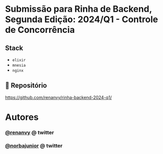 # Submissão para Rinha de Backend, Segunda Edição: 2024/Q1 - Controle de Concorrência

## Stack
- `elixir`
- `mnesia`
- `nginx`

## 💾 Repositório
https://github.com/renanvy/rinha-backend-2024-q1/

# Autores

### [@renanvy](https://twitter.com/renanvy) @ twitter
### [@norbajunior](https://twitter.com/norbajunior) @ twitter
